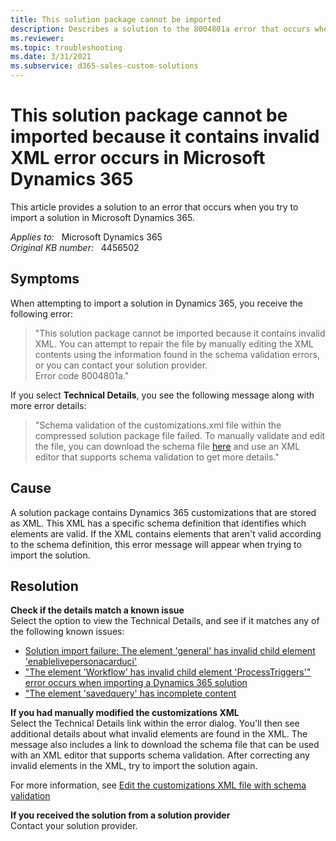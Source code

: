 ```yaml
---
title: This solution package cannot be imported
description: Describes a solution to the 8004801a error that occurs when you try to import a solution in Microsoft Dynamics 365.
ms.reviewer: 
ms.topic: troubleshooting
ms.date: 3/31/2021
ms.subservice: d365-sales-custom-solutions
---
```

# This solution package cannot be imported because it contains invalid XML error occurs in Microsoft Dynamics 365

This article provides a solution to an error that occurs when you try to import a solution in Microsoft Dynamics 365.

_Applies to:_ &nbsp; Microsoft Dynamics 365  
_Original KB number:_ &nbsp; 4456502

## Symptoms

When attempting to import a solution in Dynamics 365, you receive the following error:

> "This solution package cannot be imported because it contains invalid XML. You can attempt to repair the file by manually editing the XML contents using the information found in the schema validation errors, or you can contact your solution provider.  
Error code 8004801a."

If you select **Technical Details**, you see the following message along with more error details:

> "Schema validation of the customizations.xml file within the compressed solution package file failed. To manually validate and edit the file, you can download the schema file [here](https://go.microsoft.com/fwlink/?LinkId=196060) and use an XML editor that supports schema validation to get more details."

## Cause

A solution package contains Dynamics 365 customizations that are stored as XML. This XML has a specific schema definition that identifies which elements are valid. If the XML contains elements that aren't valid according to the schema definition, this error message will appear when trying to import the solution.

## Resolution

**Check if the details match a known issue**  
    Select the option to view the Technical Details, and see if it matches any of the following known issues:

- [Solution import failure: The element 'general' has invalid child element 'enablelivepersonacarduci'](https://community.dynamics.com/365/f/761/t/319718)
- ["The element 'Workflow' has invalid child element 'ProcessTriggers'" error occurs when importing a Dynamics 365 solution](https://support.microsoft.com/help/4462895)
- ["The element 'savedquery' has incomplete content](https://support.microsoft.com/help/4463330)

**If you had manually modified the customizations XML**  
Select the Technical Details link within the error dialog. You'll then see additional details about what invalid elements are found in the XML. The message also includes a link to download the schema file that can be used with an XML editor that supports schema validation. After correcting any invalid elements in the XML, try to import the solution again.

For more information, see [Edit the customizations XML file with schema validation](/dynamics365/customerengagement/on-premises/developer/customize-dev/edit-customizations-xml-file-schema-validation)

**If you received the solution from a solution provider**  
Contact your solution provider.
